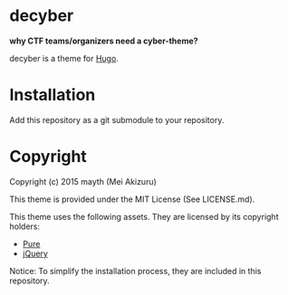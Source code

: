 decyber
=======

**why CTF teams/organizers need a cyber-theme?**

decyber is a theme for [Hugo](http://gohugo.io).

# Installation

Add this repository as a git submodule to your repository.

# Copyright

Copyright (c) 2015 mayth (Mei Akizuru)

This theme is provided under the MIT License (See LICENSE.md).

This theme uses the following assets. They are licensed by its copyright holders:

* [Pure](http://purecss.io)
* [jQuery](http://jquery.com)

Notice: To simplify the installation process, they are included in this repository.
